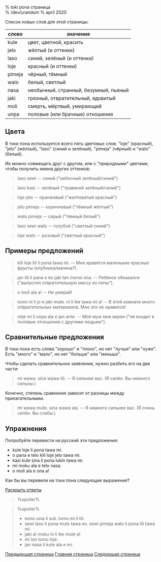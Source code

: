 % toki pona страница  
% /dev/urandom
% april 2020

Список новых слов для этой страницы:

| слово     | значение                                |
|-----------|-----------------------------------------|
| kule      | цвет, цветной, красить                  |
| jelo      | жёлтый (и оттенки)                      |
| laso      | синий, зелёный (и оттенки)              |
| loje      | красный (и оттенки)                     |
| pimeja    | чёрный, тёмный                          |
| walo      | белый, светлый                          |
| nasa      | необычный, странный, безумный, пьяный   |
| jaki      | грязный, отвратительный, ядовитый       |
| moli      | смерть, мёртвый, умирающий              |
| unpa      | половые (или брачные) отношения         |

## Цвета

В токи пона используется всего пять цветовых слов: "loje" (красный), "jelo" (жёлтый), "laso" (синий и зелёный), "pimeja" (чёрный) и "walo" (белый).

Их можно совмещать друг с другом, или с "природными" цветами, чтобы получить имена других оттенков:

> laso sewi -- синий ("небесный зелёный/синий")

> laso kasi -- зелёный ("травяной зелёный/синий")

> loje jelo -- оранжевый ("желтоватый красный")

> jelo pimeja -- коричневый ("тёмный жёлтый")

> walo pimeja -- серый ("тёмный белый")

> laso sewi walo -- голубой ("светлый синий")

> loje walo -- розовый ("светлый красный")

## Примеры предложений

> kili loje lili li pona tawa mi. -- Мне нравятся маленькие красные фрукты (клубника/малина?).

> jan lili li pana e ko jaki tan monsi ona. -- Ребёнок обкакался ("выпустил отвратительную массу из попы").

> o moli ala a! -- Не умирай!

> tomo ni li jo e jaki mute. ni li ike tawa mi a! -- В этой комнате много отвратительных материалов. Мне это не нравится!

> mije mi li unpa ala e jan ante. -- Мой муж мне верен ("не входит в половые отношения с другими людьми").

## Сравнительные предложения

В токи пона есть слова "хорошо" и "плохо", но нет "лучше" или "хуже". Есть
"много" и "мало", но нет "больше" или "меньше".

Чтобы сделать сравнительное заявление, нужно разбить его на две части:

> mi wawa. sina wawa lili. -- Я сильнее вас. (Я силён. Вы немного сильны.)

Конечно, степень сравнения зависит от разницы между прилагательными.

> mi wawa mute. sina wawa ala. -- Я намного сильнее вас. (Я очень силён. Вы
> слабы.) 

## Упражнения

Попробуйте перевести на русский эти предложения:

* kule loje li pona tawa mi.
* o pana e telo kili loje jelo tawa mi. 
* kasi kule sina li pona lukin tawa mi.
* mi moku ala e telo nasa.
* o moli ala e ona a!

Как бы вы перевели на токи пона следующие выражения?

<a name="answers" href="#answers" onclick="revealSpoilers();">Раскрыть ответы</a>

> %spoiler%
>

> %spoiler%
> * tomo sina li suli. tomo mi li lili.
> * sewi laso li pona mute tawa mi. sewi pimeja walo li pona lili tawa mi.
> * jaki a! moku ni li ike mute a!
> * mi lon tomo loje.
> * jan nasa li kute ala e mi.

[Предыдущая страница](ru_.html) [Главная страница](ru_index.html) [Следующая
страница](ru_.html)
